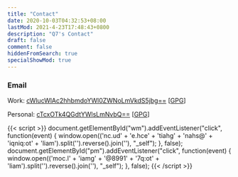 ```yaml
---
title: "Contact"
date: 2020-10-03T04:32:53+08:00
lastMod: 2021-4-23T17:48:43+0800
description: "Q7's Contact"
draft: false
comment: false
hiddenFromSearch: true
specialShowMod: true
---
```


### Email

Work: <a href='javascript:void(0)' id='wm'>cWlucWlAc2hhbmdoYWl0ZWNoLmVkdS5jbg==</a> [[GPG](/files/shanghaitech.gpg)]

Personal: <a href='javascript:void(0)' id='pm'>cTcxOTk4QGdtYWlsLmNvbQ==</a> [[GPG](/files/gmail.gpg)]

{{< script >}}
document.getElementById("wm").addEventListener("click", function(event) {
  window.open(('nc.ud' + 'e.hce' + 'tiahg' + 'nahs@' +  'iqniq:ot' + 'liam').split('').reverse().join(''), "_self");
}, false);
document.getElementById("pm").addEventListener("click", function(event) {
  window.open(('moc.l' + 'iamg' + '@8991' + '7q:ot' + 'liam').split('').reverse().join(''), "_self");
}, false);
{{< /script >}}

